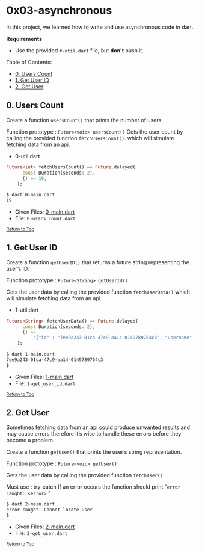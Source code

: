 # 0x03-asynchronous
In this project, we learned how to write and use asynchronous code in dart.

**Requirements**
- Use the provided `#-util.dart` file, but **don't** push it.

Table of Contents:
- [0. Users Count](#0-users-count)
- [1. Get User ID](#1-get-user-id)
- [2. Get User](#2-get-user)

## 0. Users Count
Create a function `usersCount()` that prints the number of users.

Function prototype : `Future<void> usersCount()` Gets the user count by calling the provided function `fetchUsersCount()`. which will simulate fetching data from an api.

- 0-util.dart
```dart
Future<int> fetchUsersCount() => Future.delayed(
      const Duration(seconds: 2),
      () => 19,
    );
```

```sh
$ dart 0-main.dart
19
```

- Given Files: [0-main.dart](0-main.dart)
- File: `0-users_count.dart`

<sub>[Return to Top](#0x03-asynchronous)</sub>

## 1. Get User ID
Create a function `getUserID()` that returns a future string representing the user’s ID.

Function prototype : `Future<String> getUserId()`

Gets the user data by calling the provided function `fetchUserData()` which will simulate fetching data from an api.

- 1-util.dart
```dart
Future<String> fetchUserData() => Future.delayed(
      const Duration(seconds: 2),
      () =>
          '{"id" : "7ee9a243-01ca-47c9-aa14-0149789764c3", "username" : "admin"}',
    );
```

```sh
$ dart 1-main.dart
7ee9a243-01ca-47c9-aa14-0149789764c3
$
```

- Given Files: [1-main.dart](1-main.dart)
- File: `1-get_user_id.dart`

<sub>[Return to Top](#0x03-asynchronous)</sub>

## 2. Get User
Sometimes fetching data from an api could produce unwanted results and may cause errors therefore it’s wise to handle these errors before they become a problem.

Create a function `getUser()` that prints the user’s string representation.

Function prototype : `Future<void> getUser()`

Gets the user data by calling the provided function `fetchUser()`

Must use : try-catch If an error occurs the function should print “`error caught: <error>` ”

```sh
$ dart 2-main.dart
error caught: Cannot locate user
$
```

- Given Files: [2-main.dart](2-main.dart)
- File: `2-get_user.dart`

<sub>[Return to Top](#0x03-asynchronous)</sub>
